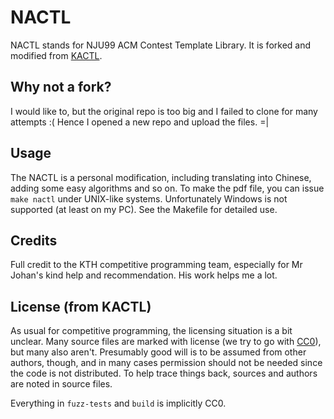 # NACTL

NACTL stands for NJU99 ACM Contest Template Library. It is forked and modified from [KACTL](https://github.com/kth-competitive-programming/kactl).

## Why not a fork?

I would like to, but the original repo is too big and I failed to clone for many attempts :(
Hence I opened a new repo and upload the files. =| 

## Usage

The NACTL is a personal modification, including translating into Chinese, adding some easy algorithms and so on. To make the pdf file, you can issue ``make nactl`` under UNIX-like systems. Unfortunately Windows is not supported (at least on my PC). See the Makefile for detailed use.

## Credits

Full credit to the KTH competitive programming team, especially for Mr Johan's kind help and recommendation. His work helps me a lot.

## License (from KACTL)

As usual for competitive programming, the licensing situation is a bit unclear.
Many source files are marked with license (we try to go with
[CC0](https://creativecommons.org/share-your-work/public-domain/cc0/)), but many also aren't.
Presumably good will is to be assumed from other authors, though, and in many cases permission should not be needed since the code is not distributed.
To help trace things back, sources and authors are noted in source files.

Everything in `fuzz-tests` and `build` is implicitly CC0.
